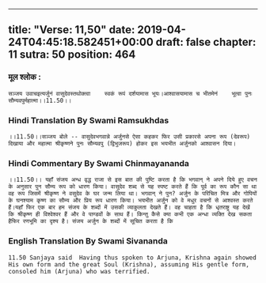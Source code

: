 
---
title: "Verse: 11,50"
date: 2019-04-24T04:45:18.582451+00:00
draft: false
chapter: 11
sutra: 50
position: 464
---
### मूल श्लोक :
```
सञ्जय उवाचइत्यर्जुनं वासुदेवस्तथोक्त्वा    स्वकं रूपं दर्शयामास भूयः।आश्वासयामास च भीतमेनं    भूत्वा पुनः सौम्यवपुर्महात्मा।।11.50।।

```

### Hindi Translation By Swami Ramsukhdas
```
।।11.50।।सञ्जय बोले -- वासुदेवभगवान्ने अर्जुनसे ऐसा कहकर फिर उसी प्रकारसे अपना रूप (देवरूप) दिखाया और महात्मा श्रीकृष्णने पुनः सौम्यवपु (द्विभुजरूप) होकर इस भयभीत अर्जुनको आश्वासन दिया।

```

### Hindi Commentary By Swami Chinmayananda
```
।।11.50।। यहाँ संजय अन्ध वृद्ध राजा से इस बात की पुष्टि करता है कि भगवान् ने अपने दिये हुए वचन के अनुसार पुन सौम्य रूप को धारण किया। वासुदेव शब्द से यह स्पष्ट करते हैं कि पूर्व का रूप कौन सा था  वह रूप जिसमें श्रीकृष्ण ने वसुदेव के घर जन्म लिया था। भगवान् ने पुन? अर्जुन के परिचित मित्र और गोपियों के घनश्याम कृष्ण का सौम्य और प्रिय रूप धारण किया। भयभीत अर्जुन को वे मधुर वचनों से आश्वस्त करते हैं।यहाँ फिर एक बार हम संजय के शब्दों में उसकी व्याकुलता देखते हैं। वह चाहता है कि धृतराष्ट्र यह देखें कि श्रीकृष्ण ही विश्वेश्वर हैं और वे पाण्डवों के साथ हैं। किन्तु कैसे क्या कभी एक अन्धा व्यक्ति देख सकता हैफिर रणभूमि का दृश्य है। संजय अर्जुन के शब्दों में सूचित करता है कि

```

### English Translation By Swami  Sivananda
```
11.50 Sanjaya said  Having thus spoken to Arjuna, Krishna again showed His own form and the great Soul (Krishna), assuming His gentle form, consoled him (Arjuna) who was terrified.

```

